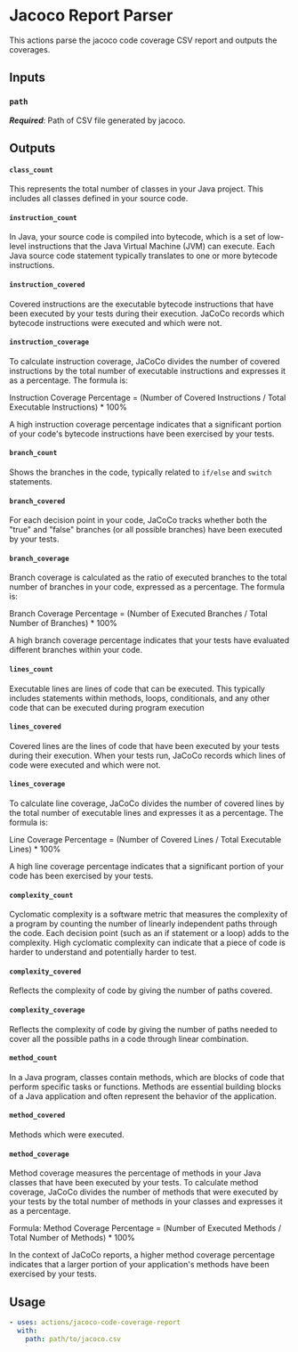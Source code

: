 # Jacoco Report Parser

This actions parse the jacoco code coverage CSV report and outputs the
coverages.

## Inputs

### `path`

**_Required_**: Path of CSV file generated by jacoco.

## Outputs

#### `class_count`

This represents the total number of classes in your Java project. This includes
all classes defined in your source code.

#### `instruction_count`

In Java, your source code is compiled into bytecode, which is a set of low-level
instructions that the Java Virtual Machine (JVM) can execute. Each Java source
code statement typically translates to one or more bytecode instructions.

#### `instruction_covered`

Covered instructions are the executable bytecode instructions that have been
executed by your tests during their execution. JaCoCo records which bytecode
instructions were executed and which were not.

#### `instruction_coverage`

To calculate instruction coverage, JaCoCo divides the number of covered
instructions by the total number of executable instructions and expresses it as
a percentage. The formula is:

Instruction Coverage Percentage = (Number of Covered Instructions / Total
Executable Instructions) \* 100%

A high instruction coverage percentage indicates that a significant portion of
your code's bytecode instructions have been exercised by your tests.

#### `branch_count`

Shows the branches in the code, typically related to `if/else` and `switch`
statements.

#### `branch_covered`

For each decision point in your code, JaCoCo tracks whether both the "true" and
"false" branches (or all possible branches) have been executed by your tests.

#### `branch_coverage`

Branch coverage is calculated as the ratio of executed branches to the total
number of branches in your code, expressed as a percentage. The formula is:

Branch Coverage Percentage = (Number of Executed Branches / Total Number of
Branches) \* 100%

A high branch coverage percentage indicates that your tests have evaluated
different branches within your code.

#### `lines_count`

Executable lines are lines of code that can be executed. This typically includes
statements within methods, loops, conditionals, and any other code that can be
executed during program execution

#### `lines_covered`

Covered lines are the lines of code that have been executed by your tests during
their execution. When your tests run, JaCoCo records which lines of code were
executed and which were not.

#### `lines_coverage`

To calculate line coverage, JaCoCo divides the number of covered lines by the
total number of executable lines and expresses it as a percentage. The formula
is:

Line Coverage Percentage = (Number of Covered Lines / Total Executable Lines) \*
100%

A high line coverage percentage indicates that a significant portion of your
code has been exercised by your tests.

#### `complexity_count`

Cyclomatic complexity is a software metric that measures the complexity of a
program by counting the number of linearly independent paths through the code.
Each decision point (such as an if statement or a loop) adds to the complexity.
High cyclomatic complexity can indicate that a piece of code is harder to
understand and potentially harder to test.

#### `complexity_covered`

Reflects the complexity of code by giving the number of paths covered.

#### `complexity_coverage`

Reflects the complexity of code by giving the number of paths needed to cover
all the possible paths in a code through linear combination.

#### `method_count`

In a Java program, classes contain methods, which are blocks of code that
perform specific tasks or functions. Methods are essential building blocks of a
Java application and often represent the behavior of the application.

#### `method_covered`

Methods which were executed.

#### `method_coverage`

Method coverage measures the percentage of methods in your Java classes that
have been executed by your tests. To calculate method coverage, JaCoCo divides
the number of methods that were executed by your tests by the total number of
methods in your classes and expresses it as a percentage.

Formula: Method Coverage Percentage = (Number of Executed Methods / Total Number
of Methods) \* 100%

In the context of JaCoCo reports, a higher method coverage percentage indicates
that a larger portion of your application's methods have been exercised by your
tests.

## Usage

```yaml
- uses: actions/jacoco-code-coverage-report
  with:
    path: path/to/jacoco.csv
```

